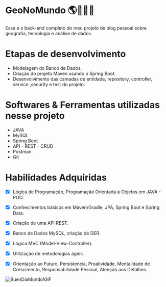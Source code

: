 # GeoNoMundo 🌎👩🏽‍💻
Esse é o back-end completo do meu projeto de blog pessoal sobre geografia, tecnologia e análise de dados. 

# Etapas de desenvolvimento
-  Modelagem do Banco de Dados.
-  Criação do projeto Maven usando o Spring Boot.
-  Desenvolvimento das camadas de entidade, repository, controller, service ,security e test do projeto.

# Softwares & Ferramentas utilizadas nesse projeto
- JAVA
- MySQL
- Spring Boot
- API - REST - CRUD
- Postman 
- Git

# Habilidades Adquiridas
- [x] Lógica de Programação, Programação Orientada à Objetos em JAVA - POO.
- [x] Conhecimentos básicos em Maven/Gradle, JPA, Spring Boot e Spring Data.
- [x] Criação de uma API REST.
- [x] Banco de Dados MySQL, criação de DER.
- [x] Lógica MVC (Model-View-Controller).
- [x] Utilização de metodologias ágeis.
- [x] Orientação ao Futuro, Persistencia, Proatividade, Mentalidade de Crescimento, Responsabilidade Pessoal, Atenção aos Detalhes.


![BuenDíaMundo!GIF](https://user-images.githubusercontent.com/97813649/157549038-c1137241-700f-4202-9ec2-1e12ebbc4831.gif)

